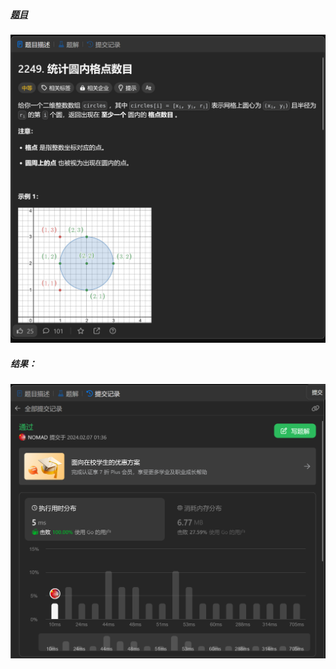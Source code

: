 ##### [题目](https://leetcode.cn/problems/count-lattice-points-inside-a-circle/description/)
![pic](img.png)
##### 结果：
![pic](result.png)